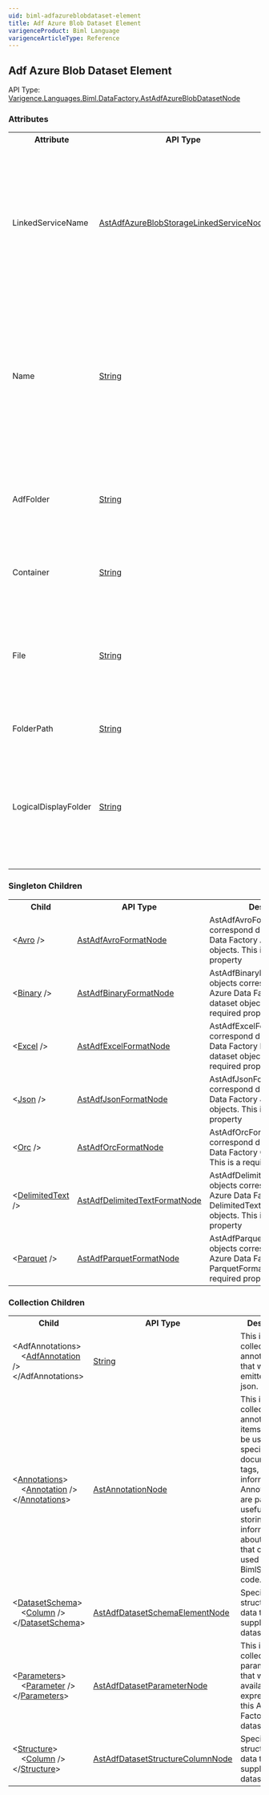 ```yaml
---
uid: biml-adfazureblobdataset-element
title: Adf Azure Blob Dataset Element
varigenceProduct: Biml Language
varigenceArticleType: Reference
---
```

## Adf Azure Blob Dataset Element<div class="AssemblyInfoGroup"><div class="CrossReferenceGroup"><div class="CrossReferenceHeader">API Type:</div><div class="CrossReferenceValue"><a href="../api-reference/Varigence.Languages.Biml.DataFactory.AstAdfAzureBlobDatasetNode.html">Varigence.Languages.Biml.DataFactory.AstAdfAzureBlobDatasetNode</a></div></div></div><div class="AttributeGroup"><h3>Attributes</h3><table id="AttributeList" class="AttributeList"><tbody><tr><th class="AttributeNameColumnHeader">Attribute</th><th class="AttributeTypeColumnHeader">API Type</th><th class="AttributeDefaultColumnHeader">Default</th><th class="AttributeSummaryColumnHeader">Description</th></tr><tr class="ad0"><td class="AttributeName">LinkedServiceName</td><td class="AttributeType"><a href="../api-reference/Varigence.Languages.Biml.DataFactory.AstAdfAzureBlobStorageLinkedServiceNode.html">AstAdfAzureBlobStorageLinkedServiceNode</a></td><td class="AttributeDefault">&nbsp;</td><td class="AttributeSummary"><div class ="SummaryItem">Specifies a reference to the Azure Storage linked service that will supply the blob data. This is a required reference to an existing definiton.</div></td></tr><tr class="ad1"><td class="AttributeName">Name</td><td class="AttributeType"><a href="https://msdn.microsoft.com/en-us/library/System.String.aspx">String</a></td><td class="AttributeDefault">&nbsp;</td><td class="AttributeSummary"><div class ="SummaryItem">Specifies the name of the object.  This name can be used to reference this object from anywhere else in the program. This is a required property</div></td></tr><tr class="ad0"><td class="AttributeName">AdfFolder</td><td class="AttributeType"><a href="https://msdn.microsoft.com/en-us/library/System.String.aspx">String</a></td><td class="AttributeDefault">&nbsp;</td><td class="AttributeSummary"><div class ="SummaryItem">Specifies the name of the folder within the ADF file structure that this asset resides. </div></td></tr><tr class="ad1"><td class="AttributeName">Container</td><td class="AttributeType"><a href="https://msdn.microsoft.com/en-us/library/System.String.aspx">String</a></td><td class="AttributeDefault">&nbsp;</td><td class="AttributeSummary"><div class ="SummaryItem">Specifies the target blob container name. </div></td></tr><tr class="ad0"><td class="AttributeName">File</td><td class="AttributeType"><a href="https://msdn.microsoft.com/en-us/library/System.String.aspx">String</a></td><td class="AttributeDefault">&nbsp;</td><td class="AttributeSummary"><div class ="SummaryItem">Specifies the target Azure blob file name. If not supplied, all blobs in the specified FolderPath will be used. </div></td></tr><tr class="ad1"><td class="AttributeName">FolderPath</td><td class="AttributeType"><a href="https://msdn.microsoft.com/en-us/library/System.String.aspx">String</a></td><td class="AttributeDefault">&nbsp;</td><td class="AttributeSummary"><div class ="SummaryItem">Specifies the path to the folder. </div></td></tr><tr class="ad0"><td class="AttributeName">LogicalDisplayFolder</td><td class="AttributeType"><a href="https://msdn.microsoft.com/en-us/library/System.String.aspx">String</a></td><td class="AttributeDefault">&nbsp;</td><td class="AttributeSummary"><div class ="SummaryItem">Specifies a path that should be used for organizing the tree display of this object in the Logical View in BimlStudio. </div></td></tr></tbody></table></div><div class="ChildGroup">### Singleton Children<table id="ChildList" class="ChildList"><tbody><tr><th class="ChildNameColumnHeader">Child</th><th class="ChildTypeColumnHeader">API Type</th><th class="ChildSummaryColumnHeader">Description</th></tr><tr class="cd0"><td class="ChildName"><span class="punc">&lt;</span><a href=Varigence.Languages.Biml.DataFactory.AstAdfAvroFormatNode.html">Avro</a><span class="punc"> /&gt;</span></td><td class="ChildType"><a href="../api-reference/Varigence.Languages.Biml.DataFactory.AstAdfAvroFormatNode.html">AstAdfAvroFormatNode</a></td><td class="ChildSummary">AstAdfAvroFormatNode objects correspond directly to Azure Data Factory AvroFormat objects. This is a required property</td></tr><tr class="cd1"><td class="ChildName"><span class="punc">&lt;</span><a href=Varigence.Languages.Biml.DataFactory.AstAdfBinaryFormatNode.html">Binary</a><span class="punc"> /&gt;</span></td><td class="ChildType"><a href="../api-reference/Varigence.Languages.Biml.DataFactory.AstAdfBinaryFormatNode.html">AstAdfBinaryFormatNode</a></td><td class="ChildSummary">AstAdfBinaryFormatNode objects correspond directly to Azure Data Factory Binary dataset objects. This is a required property</td></tr><tr class="cd0"><td class="ChildName"><span class="punc">&lt;</span><a href=Varigence.Languages.Biml.DataFactory.AstAdfExcelFormatNode.html">Excel</a><span class="punc"> /&gt;</span></td><td class="ChildType"><a href="../api-reference/Varigence.Languages.Biml.DataFactory.AstAdfExcelFormatNode.html">AstAdfExcelFormatNode</a></td><td class="ChildSummary">AstAdfExcelFormatNode objects correspond directly to Azure Data Factory Excel Format dataset objects. This is a required property</td></tr><tr class="cd1"><td class="ChildName"><span class="punc">&lt;</span><a href=Varigence.Languages.Biml.DataFactory.AstAdfJsonFormatNode.html">Json</a><span class="punc"> /&gt;</span></td><td class="ChildType"><a href="../api-reference/Varigence.Languages.Biml.DataFactory.AstAdfJsonFormatNode.html">AstAdfJsonFormatNode</a></td><td class="ChildSummary">AstAdfJsonFormatNode objects correspond directly to Azure Data Factory JsonFormat objects. This is a required property</td></tr><tr class="cd0"><td class="ChildName"><span class="punc">&lt;</span><a href=Varigence.Languages.Biml.DataFactory.AstAdfOrcFormatNode.html">Orc</a><span class="punc"> /&gt;</span></td><td class="ChildType"><a href="../api-reference/Varigence.Languages.Biml.DataFactory.AstAdfOrcFormatNode.html">AstAdfOrcFormatNode</a></td><td class="ChildSummary">AstAdfOrcFormatNode objects correspond directly to Azure Data Factory OrcFormat objects. This is a required property</td></tr><tr class="cd1"><td class="ChildName"><span class="punc">&lt;</span><a href=Varigence.Languages.Biml.DataFactory.AstAdfDelimitedTextFormatNode.html">DelimitedText</a><span class="punc"> /&gt;</span></td><td class="ChildType"><a href="../api-reference/Varigence.Languages.Biml.DataFactory.AstAdfDelimitedTextFormatNode.html">AstAdfDelimitedTextFormatNode</a></td><td class="ChildSummary">AstAdfDelimitedTextFormatNode objects correspond directly to Azure Data Factory DelimitedText Format dataset objects. This is a required property</td></tr><tr class="cd0"><td class="ChildName"><span class="punc">&lt;</span><a href=Varigence.Languages.Biml.DataFactory.AstAdfParquetFormatNode.html">Parquet</a><span class="punc"> /&gt;</span></td><td class="ChildType"><a href="../api-reference/Varigence.Languages.Biml.DataFactory.AstAdfParquetFormatNode.html">AstAdfParquetFormatNode</a></td><td class="ChildSummary">AstAdfParquetFormatNode objects correspond directly to Azure Data Factory ParquetFormat objects. This is a required property</td></tr></tbody></table></div><div class="ChildGroup">### Collection Children<table id="ChildList" class="ChildList"><tbody><tr><th class="ChildNameColumnHeader">Child</th><th class="ChildTypeColumnHeader">API Type</th><th class="ChildSummaryColumnHeader">Description</th></tr><tr class="cd0"><td class="ChildName"><span class="punc">&lt;</span>AdfAnnotations<span class="punc">&gt;</span><br />&nbsp;&nbsp;&nbsp;&nbsp;<span class="punc">&lt;</span><a href=https://msdn.microsoft.com/en-us/library/System.String.aspx">AdfAnnotation</a> <span class="punc">/&gt;</span><br /><span class="punc">&lt;/</span>AdfAnnotations<span class="punc">&gt;</span></td><td class="ChildType"><a href="https://msdn.microsoft.com/en-us/library/System.String.aspx">String</a></td><td class="ChildSummary"><div class ="SummaryItem">This is the collection of annotations that will be emitted in the json. </div> </td></tr><tr class="cd1"><td class="ChildName"><span class="punc">&lt;</span><a href=Varigence.Languages.Biml.AstNode_Annotations.html">Annotations</a><span class="punc">&gt;</span><br />&nbsp;&nbsp;&nbsp;&nbsp;<span class="punc">&lt;</span><a href=Varigence.Languages.Biml.AstAnnotationNode.html">Annotation</a> <span class="punc">/&gt;</span><br /><span class="punc">&lt;/</span><a href=Varigence.Languages.Biml.AstNode_Annotations.html">Annotations</a><span class="punc">&gt;</span></td><td class="ChildType"><a href="../api-reference/Varigence.Languages.Biml.AstAnnotationNode.html">AstAnnotationNode</a></td><td class="ChildSummary"><div class ="SummaryItem">This is a collection of annotation items that can be used to specify documentation, tags, or other information.  Annotations are particularly useful for storing information about nodes that can be used by BimlScript code. </div> </td></tr><tr class="cd0"><td class="ChildName"><span class="punc">&lt;</span><a href=Varigence.Languages.Biml.DataFactory.AstAdfDatasetBaseNode_DatasetSchema.html">DatasetSchema</a><span class="punc">&gt;</span><br />&nbsp;&nbsp;&nbsp;&nbsp;<span class="punc">&lt;</span><a href=Varigence.Languages.Biml.DataFactory.AstAdfDatasetSchemaElementNode.html">Column</a> <span class="punc">/&gt;</span><br /><span class="punc">&lt;/</span><a href=Varigence.Languages.Biml.DataFactory.AstAdfDatasetBaseNode_DatasetSchema.html">DatasetSchema</a><span class="punc">&gt;</span></td><td class="ChildType"><a href="../api-reference/Varigence.Languages.Biml.DataFactory.AstAdfDatasetSchemaElementNode.html">AstAdfDatasetSchemaElementNode</a></td><td class="ChildSummary"><div class ="SummaryItem">Specifies the structure of the data that is supplied by the dataset. </div> </td></tr><tr class="cd1"><td class="ChildName"><span class="punc">&lt;</span><a href=Varigence.Languages.Biml.DataFactory.AstAdfDatasetBaseNode_Parameters.html">Parameters</a><span class="punc">&gt;</span><br />&nbsp;&nbsp;&nbsp;&nbsp;<span class="punc">&lt;</span><a href=Varigence.Languages.Biml.DataFactory.AstAdfDatasetParameterNode.html">Parameter</a> <span class="punc">/&gt;</span><br /><span class="punc">&lt;/</span><a href=Varigence.Languages.Biml.DataFactory.AstAdfDatasetBaseNode_Parameters.html">Parameters</a><span class="punc">&gt;</span></td><td class="ChildType"><a href="../api-reference/Varigence.Languages.Biml.DataFactory.AstAdfDatasetParameterNode.html">AstAdfDatasetParameterNode</a></td><td class="ChildSummary"><div class ="SummaryItem">This is the collection of parameters that will be available to expressions in this Azure Data Factory dataset. </div> </td></tr><tr class="cd0"><td class="ChildName"><span class="punc">&lt;</span><a href=Varigence.Languages.Biml.DataFactory.AstAdfDatasetBaseNode_Structure.html">Structure</a><span class="punc">&gt;</span><br />&nbsp;&nbsp;&nbsp;&nbsp;<span class="punc">&lt;</span><a href=Varigence.Languages.Biml.DataFactory.AstAdfDatasetStructureColumnNode.html">Column</a> <span class="punc">/&gt;</span><br /><span class="punc">&lt;/</span><a href=Varigence.Languages.Biml.DataFactory.AstAdfDatasetBaseNode_Structure.html">Structure</a><span class="punc">&gt;</span></td><td class="ChildType"><a href="../api-reference/Varigence.Languages.Biml.DataFactory.AstAdfDatasetStructureColumnNode.html">AstAdfDatasetStructureColumnNode</a></td><td class="ChildSummary"><div class ="SummaryItem">Specifies the structure of the data that is supplied by the dataset. </div> </td></tr></tbody></table></div>